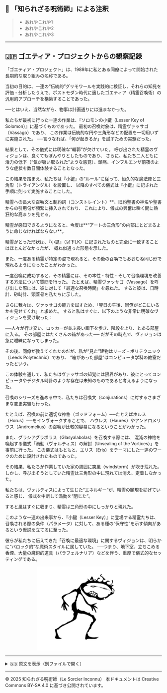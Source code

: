 ## 🐌 「知られざる呪術師」による注釈

>- あれやこれや1
>- あれやこれや2
>- あれやこれや3

---

## 🇯🇵 ゴエティア・プロジェクトからの観察記録

「ゴエティア・プロジェクト」は、1989年に私とある同僚によって開始された長期的な取り組みの名称である。

当初の目的は、一連の“伝統的”グリモワールを実践的に検証し、それらの知見を評価・分析したうえで、ポストモダン時代に適したゴエティア（精霊召喚術）の汎用的アプローチを構築することであった。

──とはいえ、当然ながら、物事は計画通りには進まなかった。

私たちが最初に行った一連の作業は、『ソロモンの小鍵（Lesser Key of Solomon）』に基づくものであった。
最初の召喚対象は、精霊ヴァッサゴ（Vassago）であり、
この作業は伝統的な円や三角形などの配置を一切用いずに実施された。
──言うなれば、「何が起きるか」を試すための実験だった。

結果として、その儀式には明確な“輪郭”が欠けていた。
呼び出された精霊のヴィジョンは、良くてもぼんやりとしたものであり、
さらに、私たち二人ともに活力の低下（“気が吸い取られた”ような感覚）、頭痛、インフルエンザ前夜のような症状を数日間体験することとなった。

この結果を踏まえ、私たちは『小鍵』の“ルール”に従って、恒久的な魔法陣と三角形（トライアングル）を設置し、
以降のすべての儀式は『小鍵』に記された手順に則って実施することにした。

精霊への長大な召喚文と制約詞（コンストレイント）**、旧約聖書の神名や聖書からの引用句が頻繁に挿入されており、
これにより、儀式の興奮は瞬く間に熱狂的な高まりを見せる。

精霊が感知できるようになると、今度は**“アートの三角形”の内部にとどまるように命じなければならない**。

精霊がとった形状は、『小鍵』（以下LK）に記されたものと完全に一致することはほとんどなかったが、
概ね似通った形態を示した。

また、一度ある精霊が特定の姿で現れると、その後の召喚でもおおむね同じ形で現れるようになったことがわかった。

一度召喚に成功すると、その精霊には、その本性・特性・そして召喚環境を改善する方法について質問を行った。
たとえば、精霊ヴァッサゴ（Vassago）を呼び出した際には、彼に対して「最適な召喚時間」を尋ねた。
すると彼は、日時計、砂時計、頭蓋骨を私たちに示した。

さらに我々は、ヴァッサゴの能力を試すため、「翌日の午後、同僚がどこにいるかを見せてくれ」と求めた。
すると私はすぐに、以下のような非常に明確なヴィジョンを受け取った：

──人々が行き交い、ロッカーが並ぶ長い廊下を歩き、階段を上り、とある部屋に入る。
その部屋にはたくさんの箱があった──
だがその時点で、ヴィジョンは急に曖昧になってしまった。

その後、同僚が教えてくれたのだが、私が“見た”建物はリーズ・ポリテクニック（Leeds Polytechnic）であり、
“箱があった部屋”はコンピュータ学科の教室だったという。

この体験を通して、私たちはヴァッサゴの知覚には限界があり、彼にとってコンピュータやデジタル時計のような存在は未知のものであると考えるようになった。

召喚のシリーズを進める中で、私たちは召喚文（conjurations）に対するさまざまな変更実験も行った。

たとえば、召喚の前に適切な神格（ゴッドフォーム）──たとえばホルス（Horus）──をインヴォークすることで、
ハウレス（Haures）やアンドロメリウス（Andromelius）の召喚が比較的容易になるということがわかった。

また、グラシアグラボラス（Glasyalabolas）を召喚する際には、
混沌の神格を喚起する儀式「渦動（ヴォルティス）の解封（Unsealing of the Vortices）」を事前に行った。
この儀式はもともと、エリス（Eris）をテーマにした一連のワークのために設計されたものであった。

その結果、私たちが作業していた家の周囲に突風（windstorm）が吹き荒れた。
しかし、呼び出そうとしていた精霊は三角形の中に現れては消え、定着しなかった。

私たちは、ヴォルティスによって生じた“エネルギー”が、精霊の顕現を妨げていると感じ、
儀式を中断して渦動を“閉じた”。

すると風はすぐに収まり、精霊は三角形の中にしっかりと現れた。


このような一連の出来事から、『小鍵（Lesser Key）』に登場する精霊たちは、召喚される際の条件（パラメータ）に対して、ある種の“保守性”を示す傾向があるという仮説を立てるに至った。

彼らが私たちに伝えてきた「召喚に最適な環境」に関するヴィジョンは、明らかに“バロック的”な魔術スタイルに属していた。
──つまり、地下室、立ちこめる香煙、大量の魔術的道具（パラフェルナリア）などを伴う、重厚で儀式的なセッティングである。

<div align="center">
  <img src="hine_evocation_pic_001.png" width="300">
</div>

---

<details>
<summary>🇬🇧 原文を表示（別ファイルで開く）</summary>

🔗 [原文を読む 06_goetia_project_en.md](06_goetia_project_en.md)

</details>

---

© 2025 知られざる呪術師（Le Sorcier Inconnu）
本ドキュメントは Creative Commons BY-SA 4.0 に基づき公開されています。
